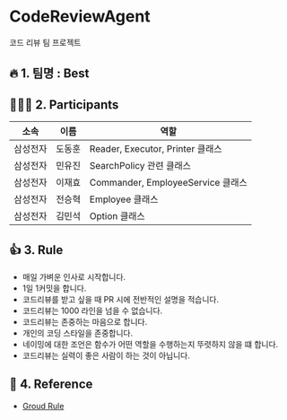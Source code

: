 # CodeReviewAgent
코드 리뷰 팀 프로젝트

## :fire: 1. 팀명 : Best

## 🧑‍🤝‍🧑 2. Participants
|소속|이름|역할|
|------|---|---|
|삼성전자|도동훈|Reader, Executor, Printer 클래스|
|삼성전자|민유진|SearchPolicy 관련 클래스|
|삼성전자|이재효|Commander, EmployeeService 클래스|
|삼성전자|전승혁|Employee 클래스|
|삼성전자|김민석|Option 클래스|


## 👍 3. Rule
- 매일 가벼운 인사로 시작합니다.
- 1일 1커밋을 합니다.
- 코드리뷰를 받고 싶을 때 PR 시에 전반적인 설명을 적습니다.
- 코드리뷰는 1000 라인을 넘을 수 없습니다.
- 코드리뷰는 존중하는 마음으로 합니다.
- 개인의 코딩 스타일을 존중합니다.
- 네이밍에 대한 조언은 함수가 어떤 역할을 수행하는지 뚜렷하지 않을 떄 합니다.
- 코드리뷰는 실력이 좋은 사람이 하는 것이 아닙니다.

## 📘 4. Reference
- [Groud Rule](https://app.sli.do/event/bE61HmGBotM1S8qv1BtLS2/live/polls)
